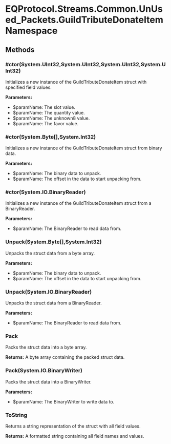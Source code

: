 ﻿# EQProtocol.Streams.Common.UnUsed_Packets.GuildTributeDonateItem Namespace

## Methods

### #ctor(System.UInt32,System.UInt32,System.UInt32,System.UInt32)

Initializes a new instance of the GuildTributeDonateItem struct with specified field values.

**Parameters:**

- $paramName: The slot value.
- $paramName: The quantity value.
- $paramName: The unknown8 value.
- $paramName: The favor value.

### #ctor(System.Byte[],System.Int32)

Initializes a new instance of the GuildTributeDonateItem struct from binary data.

**Parameters:**

- $paramName: The binary data to unpack.
- $paramName: The offset in the data to start unpacking from.

### #ctor(System.IO.BinaryReader)

Initializes a new instance of the GuildTributeDonateItem struct from a BinaryReader.

**Parameters:**

- $paramName: The BinaryReader to read data from.

### Unpack(System.Byte[],System.Int32)

Unpacks the struct data from a byte array.

**Parameters:**

- $paramName: The binary data to unpack.
- $paramName: The offset in the data to start unpacking from.

### Unpack(System.IO.BinaryReader)

Unpacks the struct data from a BinaryReader.

**Parameters:**

- $paramName: The BinaryReader to read data from.

### Pack

Packs the struct data into a byte array.

**Returns:** A byte array containing the packed struct data.

### Pack(System.IO.BinaryWriter)

Packs the struct data into a BinaryWriter.

**Parameters:**

- $paramName: The BinaryWriter to write data to.

### ToString

Returns a string representation of the struct with all field values.

**Returns:** A formatted string containing all field names and values.


